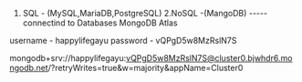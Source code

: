 






<!-- ###Database Options  -->


1. SQL - (MySQL,MariaDB,PostgreSQL)
2.NoSQL -(MangoDB) -----connectind to Databases MongoDB Atlas




username - happylifegayu
password - vQPgD5w8MzRslN7S


mongodb+srv://happylifegayu:vQPgD5w8MzRslN7S@cluster0.bjwhdr6.mongodb.net/?retryWrites=true&w=majority&appName=Cluster0